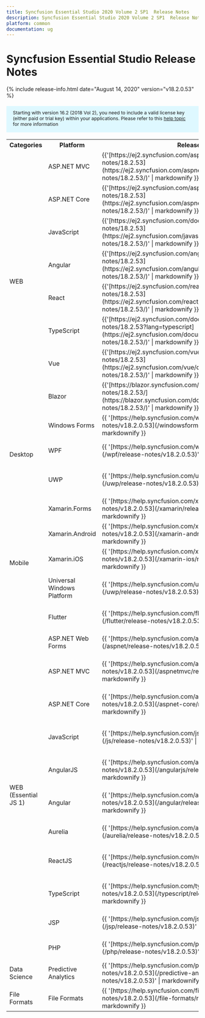 ```yaml
---
title: Syncfusion Essential Studio 2020 Volume 2 SP1  Release Notes  
description: Syncfusion Essential Studio 2020 Volume 2 SP1  Release Notes  
platform: common
documentation: ug
---
```


# Syncfusion Essential Studio  Release Notes  

{% include release-info.html date="August 14, 2020"   version="v18.2.0.53" %} 

<style>
#license {
    font-size: .88em!important;
margin-top: 1.5em;     margin-bottom: 1.5em;
    background-color: #def8ff;
    padding: 10px 17px 14px;
}
</style>

<div id="license">
Starting with version 16.2 (2018 Vol 2), you need to include a valid license key (either paid or trial key) within your applications. 
Please refer to this <a href="/common/essential-studio/licensing/license-key">help topic</a> for more information 
</div>



<table>
<tr>
<th>
Categories</th><th>
Platform</th><th>
Release Notes</th><th>
Read Me</th></tr>
<tr>
<td rowspan="8">
WEB 
</td>
<td>
ASP.NET MVC
</td>
<td>{{'[https://ej2.syncfusion.com/aspnetmvc/documentation/release-notes/18.2.53](https://ej2.syncfusion.com/aspnetmvc/documentation/release-notes/18.2.53/)' | markdownify }}
</td>
<td>{{'[http://files2.syncfusion.com/Installs/v18.2.0.53/ReadMe/web/ASPMVC.html](http://files2.syncfusion.com/Installs/v18.2.0.53/ReadMe/web/ASPMVC.html)' | markdownify }}
</td>
</tr>
<tr>
<td>
ASP.NET Core	
</td>
<td>{{'[https://ej2.syncfusion.com/aspnetcore/documentation/release-notes/18.2.53](https://ej2.syncfusion.com/aspnetcore/documentation/release-notes/18.2.53/)' | markdownify }}
</td>
<td>{{'[http://files2.syncfusion.com/Installs/v18.2.0.53/ReadMe/web/ASPNETCORE.html](http://files2.syncfusion.com/Installs/v18.2.0.53/ReadMe/web/ASPNETCORE.html)' | markdownify }}
</td>
</tr>
<tr>
<td>
JavaScript
</td>
<td>{{'[https://ej2.syncfusion.com/documentation/release-notes/18.2.53](https://ej2.syncfusion.com/javascript/documentation/release-notes/18.2.53/)' | markdownify }}
</td>
<td>{{'[http://files2.syncfusion.com/Installs/v18.2.0.53/ReadMe/web/JavaScript.html](http://files2.syncfusion.com/Installs/v18.2.0.53/ReadMe/web/JavaScript.html)' | markdownify }}
</td>
</tr>
<tr>
<td>
Angular
</td>
<td>{{'[https://ej2.syncfusion.com/angular/documentation/release-notes/18.2.53](https://ej2.syncfusion.com/angular/documentation/release-notes/18.2.53/)' | markdownify }}
</td>
<td>{{'[http://files2.syncfusion.com/Installs/v18.2.0.53/ReadMe/web/Angular.html](http://files2.syncfusion.com/Installs/v18.2.0.53/ReadMe/web/Angular.html)' | markdownify }}
</td>
</tr>
<tr>
<td>
React
</td>
<td>{{'[https://ej2.syncfusion.com/react/documentation/release-notes/18.2.53](https://ej2.syncfusion.com/react/documentation/release-notes/18.2.53/)' | markdownify }}
</td>
<td>{{'[http://files2.syncfusion.com/Installs/v18.2.0.53/ReadMe/web/React.html](http://files2.syncfusion.com/Installs/v18.2.0.53/ReadMe/web/React.html)' | markdownify }}
</td>
</tr>
<tr>
<td>
TypeScript
</td>
<td>{{'[https://ej2.syncfusion.com/documentation/release-notes/18.2.53?lang=typescript](https://ej2.syncfusion.com/documentation/release-notes/18.2.53/)' | markdownify }}
</td>
<td>{{'[http://files2.syncfusion.com/Installs/v18.2.0.53/ReadMe/web/TypeScript.html](http://files2.syncfusion.com/Installs/v18.2.0.53/ReadMe/web/TypeScript.html)' | markdownify }}
</td>
</tr>
<tr>
<td>
Vue
</td>
<td>{{'[https://ej2.syncfusion.com/vue/documentation/release-notes/18.2.53](https://ej2.syncfusion.com/vue/documentation/release-notes/18.2.53/)' | markdownify }}
</td>
<td>{{'[http://files2.syncfusion.com/Installs/v18.2.0.53/ReadMe/web/Vue.html](http://files2.syncfusion.com/Installs/v18.2.0.53/ReadMe/web/Vue.html)' | markdownify }}
</td>
</tr>
<tr>
<td>
Blazor
</td>
<td>{{'[https://blazor.syncfusion.com/documentation/release-notes/18.2.53/](https://blazor.syncfusion.com/documentation/release-notes/18.2.53/)' | markdownify }}
</td>
<td>{{'[http://files2.syncfusion.com/Installs/v18.2.0.53/ReadMe/web/Blazor.html](http://files2.syncfusion.com/Installs/v18.2.0.53/ReadMe/web/Blazor.html)' | markdownify }}
</td>
</tr>
<tr>
<td rowspan="3">
Desktop
</td>
<td>
Windows Forms
</td>
<td>{{ '[https://help.syncfusion.com/windowsforms/release-notes/v18.2.0.53](/windowsforms/release-notes/v18.2.0.53)' | markdownify }}
</td>
<td>{{ '[http://files2.syncfusion.com/Installs/v18.2.0.53/ReadMe/WindowsForms.html](http://files2.syncfusion.com/Installs/v18.2.0.53/ReadMe/WindowsForms.html)' | markdownify }}
</td>
</tr>
<tr>
<td>
WPF
</td>
<td>{{ '[https://help.syncfusion.com/wpf/release-notes/v18.2.0.53](/wpf/release-notes/v18.2.0.53)' | markdownify }}
</td>
<td>{{ '[http://files2.syncfusion.com/Installs/v18.2.0.53/ReadMe/WPF.html](http://files2.syncfusion.com/Installs/v18.2.0.53/ReadMe/WPF.html)' | markdownify }}
</td>
</tr>
<tr>
<td>
UWP
</td>
<td>{{ '[https://help.syncfusion.com/uwp/release-notes/v18.2.0.53](/uwp/release-notes/v18.2.0.53)' | markdownify }}
</td>
<td>{{ '[http://files2.syncfusion.com/Installs/v18.2.0.53/ReadMe/UniversalWindows.html](http://files2.syncfusion.com/Installs/v18.2.0.53/ReadMe/UniversalWindows.html)' | markdownify }}
</td>
</tr>
<tr>
<td rowspan="5">
Mobile
</td>
<td>
Xamarin.Forms
</td>
<td>{{ '[https://help.syncfusion.com/xamarin/release-notes/v18.2.0.53](/xamarin/release-notes/v18.2.0.53)' | markdownify }}
</td>
<td>{{ '[http://files2.syncfusion.com/Installs/v18.2.0.53/ReadMe/Xamarin_Forms.html](http://files2.syncfusion.com/Installs/v18.2.0.53/ReadMe/Xamarin_Forms.html)' | markdownify }}
</td>
</tr>
<tr>
<td>
Xamarin.Android
</td>
<td>{{ '[https://help.syncfusion.com/xamarin-android/release-notes/v18.2.0.53](/xamarin-android/release-notes/v18.2.0.53)' | markdownify }}
</td>
<td>{{ '[http://files2.syncfusion.com/Installs/v18.2.0.53/ReadMe/Xamarin_Forms.html](http://files2.syncfusion.com/Installs/v18.2.0.53/ReadMe/Xamarin_Forms.html)' | markdownify }}
</td>
</tr>
<tr>
<td>
Xamarin.iOS
</td>
<td>{{ '[https://help.syncfusion.com/xamarin-ios/release-notes/v18.2.0.53](/xamarin-ios/release-notes/v18.2.0.53)' | markdownify }}
</td>
<td>{{ '[http://files2.syncfusion.com/Installs/v18.2.0.53/ReadMe/Xamarin_Forms.html](http://files2.syncfusion.com/Installs/v18.2.0.53/ReadMe/Xamarin_Forms.html)' | markdownify }}
</td>
</tr>
<tr>
<td>
Universal Windows Platform
</td>
<td>{{ '[https://help.syncfusion.com/uwp/release-notes/v18.2.0.53](/uwp/release-notes/v18.2.0.53)' | markdownify }}
</td>
<td>{{ '[http://files2.syncfusion.com/Installs/v18.2.0.53/ReadMe/UniversalWindows.html](http://files2.syncfusion.com/Installs/v18.2.0.53/ReadMe/UniversalWindows.html)' | markdownify }}
</td>
</tr>
<tr>
<td>
Flutter
</td>
<td>{{ '[https://help.syncfusion.com/flutter/release-notes/v18.2.0.53](/flutter/release-notes/v18.2.0.53)' | markdownify }}
</td>
<td>{{ '[http://files2.syncfusion.com/Installs/v18.2.0.53/ReadMe/Flutter.html](http://files2.syncfusion.com/Installs/v18.2.0.53/ReadMe/Flutter.html)' | markdownify }}
</td>
</tr>
<tr>
<td rowspan="11">
WEB (Essential JS 1)
</td>
<td>
ASP.NET Web Forms
</td>
<td>{{ '[https://help.syncfusion.com/aspnet/release-notes/v18.2.0.53](/aspnet/release-notes/v18.2.0.53)' | markdownify }}
</td>
<td>{{ '[http://files2.syncfusion.com/Installs/v18.2.0.53/ReadMe/essential-js1/ASP.html](http://files2.syncfusion.com/Installs/v18.2.0.53/ReadMe/essential-js1/ASP.html)' | markdownify }}
</td>
</tr>
<tr>
<td>
ASP.NET MVC
</td>
<td>{{ '[https://help.syncfusion.com/aspnetmvc/release-notes/v18.2.0.53](/aspnetmvc/release-notes/v18.2.0.53)' | markdownify }}
</td>
<td>{{ '[http://files2.syncfusion.com/Installs/v18.2.0.53/ReadMe/essential-js1/ASPMVC.html](http://files2.syncfusion.com/Installs/v18.2.0.53/ReadMe/essential-js1/ASPMVC.html)' | markdownify }}
</td>
</tr>
<tr>
<td>
ASP.NET Core
</td>
<td>{{ '[https://help.syncfusion.com/aspnet-core/release-notes/v18.2.0.53](/aspnet-core/release-notes/v18.2.0.53)' | markdownify }}
</td>
<td>
{{ '[http://files2.syncfusion.com/Installs/v18.2.0.53/ReadMe/essential-js1/ASPNETCORE.html](http://files2.syncfusion.com/Installs/v18.2.0.53/ReadMe/essential-js1/ASPNETCORE.html)' | markdownify }}
</td>
</tr>
<tr>
<td>
JavaScript
</td>
<td>{{ '[https://help.syncfusion.com/js/release-notes/v18.2.0.53](/js/release-notes/v18.2.0.53)' | markdownify }}
</td>
<td>{{ '[http://files2.syncfusion.com/Installs/v18.2.0.53/ReadMe/essential-js1/JavaScript.html](http://files2.syncfusion.com/Installs/v18.2.0.53/ReadMe/essential-js1/JavaScript.html)' | markdownify }}
</td>
</tr>
<tr>
<td>
AngularJS
</td>
<td>{{ '[https://help.syncfusion.com/angularjs/release-notes/v18.2.0.53](/angularjs/release-notes/v18.2.0.53)' | markdownify }}
</td>
<td>{{ '[http://files2.syncfusion.com/Installs/v18.2.0.53/ReadMe/essential-js1/AngularJS.html](http://files2.syncfusion.com/Installs/v18.2.0.53/ReadMe/essential-js1/AngularJS.html)' | markdownify }}
</td>
</tr>
<tr>
<td>
Angular
</td>
<td>{{ '[https://help.syncfusion.com/angular/release-notes/v18.2.0.53](/angular/release-notes/v18.2.0.53)' | markdownify }}
</td>
<td>{{ '[http://files2.syncfusion.com/Installs/v18.2.0.53/ReadMe/essential-js1/Angular.html](http://files2.syncfusion.com/Installs/v18.2.0.53/ReadMe/essential-js1/Angular.html)' | markdownify }}
</td>
</tr>
<tr>
<td>
Aurelia
</td>
<td>{{ '[https://help.syncfusion.com/aurelia/release-notes/v18.2.0.53](/aurelia/release-notes/v18.2.0.53)' | markdownify }}
</td>
<td>{{ '[http://files2.syncfusion.com/Installs/v18.2.0.53/ReadMe/essential-js1/Aurelia.html](http://files2.syncfusion.com/Installs/v18.2.0.53/ReadMe/essential-js1/Aurelia.html)' | markdownify }}
</td>
</tr>
<tr>
<td>
ReactJS
</td>
<td>{{ '[https://help.syncfusion.com/reactjs/release-notes/v18.2.0.53](/reactjs/release-notes/v18.2.0.53)' | markdownify }}
</td>
<td>{{ '[http://files2.syncfusion.com/Installs/v18.2.0.53/ReadMe/essential-js1/ReactJS.html](http://files2.syncfusion.com/Installs/v18.2.0.53/ReadMe/essential-js1/ReactJS.html)' | markdownify }}
</td>
</tr>
<tr>
<td>
TypeScript
</td>
<td>{{ '[https://help.syncfusion.com/typescript/release-notes/v18.2.0.53](/typescript/release-notes/v18.2.0.53)' | markdownify }}
</td>
<td>{{ '[http://files2.syncfusion.com/Installs/v18.2.0.53/ReadMe/essential-js1/TypeScript.html](http://files2.syncfusion.com/Installs/v18.2.0.53/ReadMe/essential-js1/TypeScript.html)' | markdownify }}
</td>
</tr>
<tr>
<td>
JSP
</td>
<td>{{ '[https://help.syncfusion.com/jsp/release-notes/v18.2.0.53](/jsp/release-notes/v18.2.0.53)' | markdownify }}
</td>
<td>{{ '[http://files2.syncfusion.com/Installs/v18.2.0.53/ReadMe/essential-js1/JSP.html](http://files2.syncfusion.com/Installs/v18.2.0.53/ReadMe/essential-js1/JSP.html)' | markdownify }}
</td>
</tr>
<tr>
<td>
PHP
</td>
<td>{{ '[https://help.syncfusion.com/php/release-notes/v18.2.0.53](/php/release-notes/v18.2.0.53)' | markdownify }}
</td>
<td>{{ '[http://files2.syncfusion.com/Installs/v18.2.0.53/ReadMe/essential-js1/PHP.html](http://files2.syncfusion.com/Installs/v18.2.0.53/ReadMe/essential-js1/PHP.html)' | markdownify }}
</td>
</tr>
<tr>
<td>
Data Science
</td>
<td>
Predictive Analytics
</td>
<td>{{ '[https://help.syncfusion.com/predictive-analytics/release-notes/v18.2.0.53](/predictive-analytics/release-notes/v18.2.0.53)' | markdownify }}
</td>
<td>
</td>
</tr>
<tr>
<td>
File Formats
</td>
<td>
File Formats
</td>
<td>{{ '[https://help.syncfusion.com/file-formats/release-notes/v18.2.0.53](/file-formats/release-notes/v18.2.0.53)' | markdownify }}
</td>
<td>
</td>
</tr>
</table>